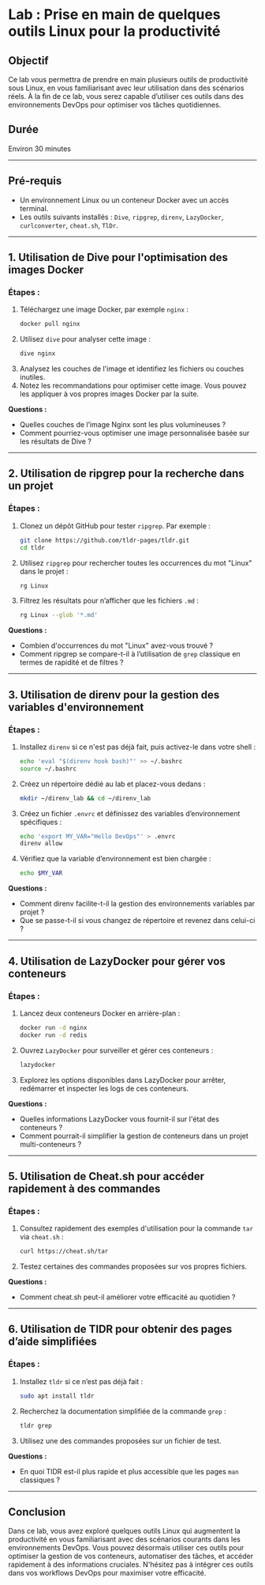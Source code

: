 # Lab : Prise en main de quelques outils Linux pour la productivité

## Objectif
Ce lab vous permettra de prendre en main plusieurs outils de productivité sous Linux, en vous familiarisant avec leur utilisation dans des scénarios réels. À la fin de ce lab, vous serez capable d’utiliser ces outils dans des environnements DevOps pour optimiser vos tâches quotidiennes.

## Durée
Environ 30 minutes

---

## Pré-requis
- Un environnement Linux ou un conteneur Docker avec un accès terminal.
- Les outils suivants installés : `Dive`, `ripgrep`, `direnv`, `LazyDocker`, `curlconverter`, `cheat.sh`, `TlDr`.

---

## 1. Utilisation de Dive pour l'optimisation des images Docker

### Étapes :
1. Téléchargez une image Docker, par exemple `nginx` :
    ```bash
    docker pull nginx
    ```
2. Utilisez `dive` pour analyser cette image :
    ```bash
    dive nginx
    ```
3. Analysez les couches de l'image et identifiez les fichiers ou couches inutiles.
4. Notez les recommandations pour optimiser cette image. Vous pouvez les appliquer à vos propres images Docker par la suite.

**Questions :**
- Quelles couches de l’image Nginx sont les plus volumineuses ?
- Comment pourriez-vous optimiser une image personnalisée basée sur les résultats de Dive ?

---

## 2. Utilisation de ripgrep pour la recherche dans un projet

### Étapes :
1. Clonez un dépôt GitHub pour tester `ripgrep`. Par exemple :
    ```bash
    git clone https://github.com/tldr-pages/tldr.git
    cd tldr
    ```
2. Utilisez `ripgrep` pour rechercher toutes les occurrences du mot "Linux" dans le projet :
    ```bash
    rg Linux
    ```
3. Filtrez les résultats pour n’afficher que les fichiers `.md` :
    ```bash
    rg Linux --glob '*.md'
    ```

**Questions :**
- Combien d'occurrences du mot "Linux" avez-vous trouvé ?
- Comment ripgrep se compare-t-il à l’utilisation de `grep` classique en termes de rapidité et de filtres ?

---

## 3. Utilisation de direnv pour la gestion des variables d'environnement

### Étapes :
1. Installez `direnv` si ce n'est pas déjà fait, puis activez-le dans votre shell :
    ```bash
    echo 'eval "$(direnv hook bash)"' >> ~/.bashrc
    source ~/.bashrc
    ```
2. Créez un répertoire dédié au lab et placez-vous dedans :
    ```bash
    mkdir ~/direnv_lab && cd ~/direnv_lab
    ```
3. Créez un fichier `.envrc` et définissez des variables d’environnement spécifiques :
    ```bash
    echo 'export MY_VAR="Hello DevOps"' > .envrc
    direnv allow
    ```
4. Vérifiez que la variable d’environnement est bien chargée :
    ```bash
    echo $MY_VAR
    ```

**Questions :**
- Comment direnv facilite-t-il la gestion des environnements variables par projet ?
- Que se passe-t-il si vous changez de répertoire et revenez dans celui-ci ?

---

## 4. Utilisation de LazyDocker pour gérer vos conteneurs

### Étapes :
1. Lancez deux conteneurs Docker en arrière-plan :
    ```bash
    docker run -d nginx
    docker run -d redis
    ```
2. Ouvrez `LazyDocker` pour surveiller et gérer ces conteneurs :
    ```bash
    lazydocker
    ```
3. Explorez les options disponibles dans LazyDocker pour arrêter, redémarrer et inspecter les logs de ces conteneurs.

**Questions :**
- Quelles informations LazyDocker vous fournit-il sur l'état des conteneurs ?
- Comment pourrait-il simplifier la gestion de conteneurs dans un projet multi-conteneurs ?

---

## 5. Utilisation de Cheat.sh pour accéder rapidement à des commandes

### Étapes :
1. Consultez rapidement des exemples d'utilisation pour la commande `tar` via `cheat.sh` :
    ```bash
    curl https://cheat.sh/tar
    ```
2. Testez certaines des commandes proposées sur vos propres fichiers.

**Questions :**
- Comment cheat.sh peut-il améliorer votre efficacité au quotidien ?

---

## 6. Utilisation de TlDR pour obtenir des pages d’aide simplifiées

### Étapes :
1. Installez `tldr` si ce n’est pas déjà fait :
    ```bash
    sudo apt install tldr
    ```
2. Recherchez la documentation simplifiée de la commande `grep` :
    ```bash
    tldr grep
    ```
3. Utilisez une des commandes proposées sur un fichier de test.

**Questions :**
- En quoi TlDR est-il plus rapide et plus accessible que les pages `man` classiques ?

---

## Conclusion
Dans ce lab, vous avez exploré quelques outils Linux qui augmentent la productivité en vous familiarisant avec des scénarios courants dans les environnements DevOps. Vous pouvez désormais utiliser ces outils pour optimiser la gestion de vos conteneurs, automatiser des tâches, et accéder rapidement à des informations cruciales. N'hésitez pas à intégrer ces outils dans vos workflows DevOps pour maximiser votre efficacité.
